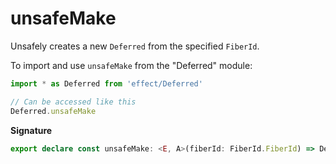 # unsafeMake

Unsafely creates a new `Deferred` from the specified `FiberId`.

To import and use `unsafeMake` from the "Deferred" module:

```ts
import * as Deferred from 'effect/Deferred'

// Can be accessed like this
Deferred.unsafeMake
```

**Signature**

```ts
export declare const unsafeMake: <E, A>(fiberId: FiberId.FiberId) => Deferred<E, A>
```
